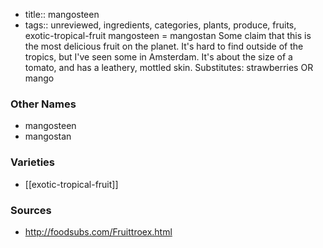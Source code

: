 - title:: mangosteen
- tags:: unreviewed, ingredients, categories, plants, produce, fruits, exotic-tropical-fruit
mangosteen = mangostan Some claim that this is the most delicious fruit on the planet. It's hard to find outside of the tropics, but I've seen some in Amsterdam. It's about the size of a tomato, and has a leathery, mottled skin. Substitutes: strawberries OR mango

### Other Names

* mangosteen
* mangostan

### Varieties

* [[exotic-tropical-fruit]]

### Sources
* http://foodsubs.com/Fruittroex.html

